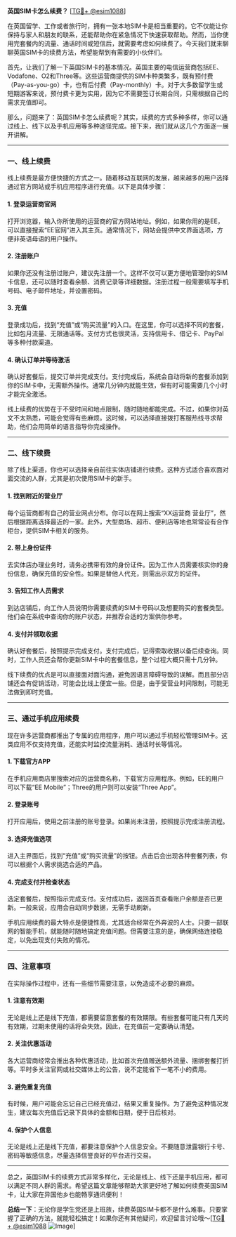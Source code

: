 **英国SIM卡怎么续费？** [[TG💪+ @esim1088](https://t.me/s/esim1088)]

在英国留学、工作或者旅行时，拥有一张本地SIM卡是相当重要的。它不仅能让你保持与家人和朋友的联系，还能帮助你在紧急情况下快速获取帮助。然而，当你使用完套餐内的流量、通话时间或短信后，就需要考虑如何续费了。今天我们就来聊聊英国SIM卡的续费方法，希望能帮到有需要的小伙伴们。

首先，让我们了解一下英国SIM卡的基本情况。英国主要的电信运营商包括EE、Vodafone、O2和Three等。这些运营商提供的SIM卡种类繁多，既有预付费（Pay-as-you-go）卡，也有后付费（Pay-monthly）卡。对于大多数留学生或短期游客来说，预付费卡更为实用，因为它不需要签订长期合同，只需根据自己的需求充值即可。

那么，问题来了：英国SIM卡怎么续费呢？其实，续费的方式多种多样，你可以通过线上、线下以及手机应用等多种途径完成。接下来，我们就从这几个方面逐一展开讲解。

---

### **一、线上续费**

线上续费是最方便快捷的方式之一。随着移动互联网的发展，越来越多的用户选择通过官方网站或手机应用程序进行充值。以下是具体步骤：

#### **1. 登录运营商官网**
打开浏览器，输入你所使用的运营商的官方网站地址。例如，如果你用的是EE，可以直接搜索“EE官网”进入其主页。通常情况下，网站会提供中文界面选项，方便非英语母语的用户操作。

#### **2. 注册账户**
如果你还没有注册过账户，建议先注册一个。这样不仅可以更方便地管理你的SIM卡信息，还可以随时查看余额、消费记录等详细数据。注册过程一般需要填写手机号码、电子邮件地址，并设置密码。

#### **3. 充值**
登录成功后，找到“充值”或“购买流量”的入口。在这里，你可以选择不同的套餐，比如包月流量、无限通话等。支付方式也很灵活，支持信用卡、借记卡、PayPal等多种付款渠道。

#### **4. 确认订单并等待激活**
确认好套餐后，提交订单并完成支付。支付完成后，系统会自动将新的套餐添加到你的SIM卡中，无需额外操作。通常几分钟内就能生效，但有时可能需要几个小时才能完全激活。

线上续费的优势在于不受时间和地点限制，随时随地都能完成。不过，如果你对英文不太熟悉，可能会觉得有些麻烦。这时候，可以选择直接拨打客服热线寻求帮助，他们会用简单的语言指导你完成操作。

---

### **二、线下续费**

除了线上渠道，你也可以选择亲自前往实体店铺进行续费。这种方式适合喜欢面对面交流的人群，尤其是初次使用SIM卡的新手。

#### **1. 找到附近的营业厅**
每个运营商都有自己的营业网点分布。你可以在网上搜索“XX运营商 营业厅”，然后根据距离选择最近的一家。此外，大型商场、超市、便利店等地也常常设有合作柜台，提供SIM卡相关的服务。

#### **2. 带上身份证件**
去实体店办理业务时，请务必携带有效的身份证件。因为工作人员需要核实你的身份信息，确保充值的安全性。如果是替他人代充，则需出示双方的证件。

#### **3. 告知工作人员需求**
到达店铺后，向工作人员说明你需要续费的SIM卡号码以及想要购买的套餐类型。他们会在系统中查询你的账户状态，并推荐合适的方案供你参考。

#### **4. 支付并领取收据**
确认好套餐后，按照提示完成支付。支付完成后，记得索取收据以备后续查询。同时，工作人员还会帮你更新SIM卡中的套餐信息，整个过程大概只需十几分钟。

线下续费的优点是可以直接面对面沟通，避免因语言障碍导致的误解。而且部分店铺还会有促销活动，可能会比线上便宜一些。但是，由于受营业时间限制，可能无法做到即时充值。

---

### **三、通过手机应用续费**

现在许多运营商都推出了专属的应用程序，用户可以通过手机轻松管理SIM卡。这类应用不仅支持充值，还能实时监控流量消耗、通话时长等情况。

#### **1. 下载官方APP**
在手机应用商店里搜索对应的运营商名称，下载官方应用程序。例如，EE的用户可以下载“EE Mobile”；Three的用户则可以安装“Three App”。

#### **2. 登录账号**
打开应用后，使用之前注册的账号登录。如果尚未注册，按照提示完成注册流程。

#### **3. 选择充值选项**
进入主界面后，找到“充值”或“购买流量”的按钮。点击后会出现各种套餐列表，你可以根据个人需求挑选合适的产品。

#### **4. 完成支付并检查状态**
选定套餐后，按照指示完成支付。支付成功后，返回首页查看账户余额是否已更新。一般来说，应用会自动同步数据，无需手动刷新。

手机应用续费的最大特点是便捷性高，尤其适合经常在外奔波的人士。只要一部联网的智能手机，就能随时随地搞定充值问题。但需要注意的是，确保网络连接稳定，以免出现支付失败的情况。

---

### **四、注意事项**

在实际操作过程中，还有一些细节需要注意，以免造成不必要的麻烦。

#### **1. 注意有效期**
无论是线上还是线下充值，都需要留意套餐的有效期限。有些套餐可能只有几天的有效期，过期未使用的话将会失效。因此，在充值前一定要确认清楚。

#### **2. 关注优惠活动**
各大运营商经常会推出各种优惠活动，比如首次充值赠送额外流量、捆绑套餐打折等。平时多关注官网或社交媒体上的公告，说不定能省下一笔不小的费用。

#### **3. 避免重复充值**
有时候，用户可能会忘记自己已经充值过，结果又重复操作。为了避免这种情况发生，建议每次充值后记录下具体的金额和日期，便于日后核对。

#### **4. 保护个人信息**
无论是线上还是线下充值，都要注意保护个人信息安全。不要随意泄露银行卡号、密码等敏感信息，尽量选择信誉良好的平台进行交易。

---

总之，英国SIM卡的续费方式非常多样化，无论是线上、线下还是手机应用，都可以满足不同人群的需求。希望这篇文章能够帮助大家更好地了解如何续费英国SIM卡，让大家在异国他乡也能畅享通讯便利！

**总结一下**：无论你是学生党还是上班族，续费英国SIM卡都不是什么难事。只要掌握了正确的方法，就能轻松搞定！如果你还有其他疑问，欢迎留言讨论哦～[[TG💪+ @esim1088](https://t.me/s/esim1088) ![Image](https://i.postimg.cc/4NQfJmqS/Snipaste-2025-05-13-00-14-12.png)]
